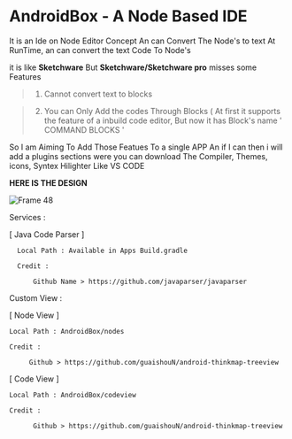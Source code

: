 # AndroidBox - A Node Based IDE

It is an Ide on Node Editor Concept An can Convert The Node's to text At RunTime, an can convert the
text Code To Node's

it is like **Sketchware** But **Sketchware/Sketchware pro** misses some Features

> 1. Cannot convert text to blocks

> 2. You can Only Add the codes Through Blocks ( At first it supports the feature of a inbuild code
     editor, But now it has Block's name ' COMMAND BLOCKS '


So I am Aiming To Add Those Featues To a single APP
An if I can then i will add a plugins sections were you can download The Compiler, Themes, icons,
Syntex Hilighter Like VS CODE

**HERE IS THE DESIGN**

![Frame 48](https://user-images.githubusercontent.com/67579112/228865415-c6c67ebc-e862-4c76-9454-ffa3f5f23c05.svg)

Services :

[ Java Code Parser ]

      Local Path : Available in Apps Build.gradle

      Credit :
      
          Github Name > https://github.com/javaparser/javaparser

Custom View :

[ Node View ]

    Local Path : AndroidBox/nodes

    Credit :

         Github > https://github.com/guaishouN/android-thinkmap-treeview

[ Code View ]

    Local Path : AndroidBox/codeview

    Credit :

          Github > https://github.com/guaishouN/android-thinkmap-treeview



